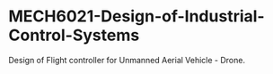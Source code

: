 # MECH6021-Design-of-Industrial-Control-Systems

Design of Flight controller for Unmanned Aerial Vehicle - Drone.
